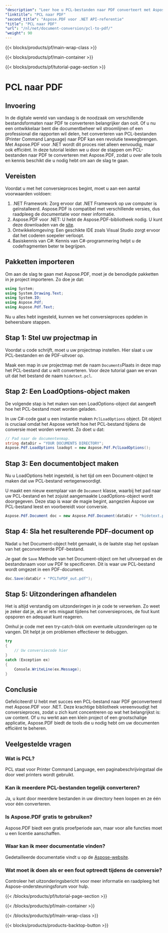 ```yaml
---
"description": "Leer hoe u PCL-bestanden naar PDF converteert met Aspose.PDF voor .NET met deze stapsgewijze handleiding. Perfect voor zowel ontwikkelaars als bedrijven."
"linktitle": "PCL naar PDF"
"second_title": "Aspose.PDF voor .NET API-referentie"
"title": "PCL naar PDF"
"url": "/nl/net/document-conversion/pcl-to-pdf/"
"weight": 90
---
```


{{< blocks/products/pf/main-wrap-class >}}

{{< blocks/products/pf/main-container >}}

{{< blocks/products/pf/tutorial-page-section >}}

# PCL naar PDF

## Invoering

In de digitale wereld van vandaag is de noodzaak om verschillende bestandsformaten naar PDF te converteren belangrijker dan ooit. Of u nu een ontwikkelaar bent die documentbeheer wil stroomlijnen of een professional die rapporten wil delen, het converteren van PCL-bestanden (Printer Command Language) naar PDF kan een revolutie teweegbrengen. Met Aspose.PDF voor .NET wordt dit proces niet alleen eenvoudig, maar ook efficiënt. In deze tutorial leiden we u door de stappen om PCL-bestanden naar PDF te converteren met Aspose.PDF, zodat u over alle tools en kennis beschikt die u nodig hebt om aan de slag te gaan.

## Vereisten

Voordat u met het conversieproces begint, moet u aan een aantal voorwaarden voldoen:

1. .NET Framework: Zorg ervoor dat .NET Framework op uw computer is geïnstalleerd. Aspose.PDF is compatibel met verschillende versies, dus raadpleeg de documentatie voor meer informatie.
2. Aspose.PDF voor .NET: U hebt de Aspose.PDF-bibliotheek nodig. U kunt deze downloaden van de [site](https://releases.aspose.com/pdf/net/).
3. Ontwikkelomgeving: Een geschikte IDE zoals Visual Studio zorgt ervoor dat het coderen soepeler verloopt.
4. Basiskennis van C#: Kennis van C#-programmering helpt u de codefragmenten beter te begrijpen.

## Pakketten importeren

Om aan de slag te gaan met Aspose.PDF, moet je de benodigde pakketten in je project importeren. Zo doe je dat:

```csharp
using System;
using System.Drawing.Text;
using System.IO;
using Aspose.Pdf;
using Aspose.Pdf.Text;
```

Nu u alles hebt ingesteld, kunnen we het conversieproces opdelen in beheersbare stappen.

## Stap 1: Stel uw projectmap in

Voordat u code schrijft, moet u uw projectmap instellen. Hier slaat u uw PCL-bestanden en de PDF-uitvoer op.

Maak een map in uw projectmap met de naam `Documents`Plaats in deze map het PCL-bestand dat u wilt converteren. Voor deze tutorial gaan we ervan uit dat het bestand de naam `hidetext.pcl`.

## Stap 2: Een LoadOptions-object maken

De volgende stap is het maken van een LoadOptions-object dat aangeeft hoe het PCL-bestand moet worden geladen.

In uw C#-code gaat u een instantie maken `PclLoadOptions` object. Dit object is cruciaal omdat het Aspose vertelt hoe het PCL-bestand tijdens de conversie moet worden verwerkt. Zo doet u dat:

```csharp
// Pad naar de documentenmap.
string dataDir = "YOUR DOCUMENTS DIRECTORY";
Aspose.Pdf.LoadOptions loadopt = new Aspose.Pdf.PclLoadOptions();
```

## Stap 3: Een documentobject maken

Nu u LoadOptions hebt ingesteld, is het tijd om een Document-object te maken dat uw PCL-bestand vertegenwoordigt.

U maakt een nieuw exemplaar van de `Document` klasse, waarbij het pad naar uw PCL-bestand en het zojuist aangemaakte LoadOptions-object wordt doorgegeven. Deze stap is waar de magie begint, aangezien Aspose uw PCL-bestand leest en voorbereidt voor conversie.

```csharp
Aspose.Pdf.Document doc = new Aspose.Pdf.Document(dataDir + "hidetext.pcl", loadopt);
```

## Stap 4: Sla het resulterende PDF-document op

Nadat u het Document-object hebt gemaakt, is de laatste stap het opslaan van het geconverteerde PDF-bestand.

Je gaat de `Save` Methode van het Document-object om het uitvoerpad en de bestandsnaam voor uw PDF te specificeren. Dit is waar uw PCL-bestand wordt omgezet in een PDF-document.

```csharp
doc.Save(dataDir + "PCLToPDF_out.pdf");
```

## Stap 5: Uitzonderingen afhandelen

Het is altijd verstandig om uitzonderingen in je code te verwerken. Zo weet je zeker dat je, als er iets misgaat tijdens het conversieproces, de fout kunt opsporen en adequaat kunt reageren.

Omhul je code met een try-catch-blok om eventuele uitzonderingen op te vangen. Dit helpt je om problemen effectiever te debuggen.

```csharp
try
{
    // Uw conversiecode hier
}
catch (Exception ex)
{
    Console.WriteLine(ex.Message);
}
```

## Conclusie

Gefeliciteerd! U hebt met succes een PCL-bestand naar PDF geconverteerd met Aspose.PDF voor .NET. Deze krachtige bibliotheek vereenvoudigt het conversieproces, zodat u zich kunt concentreren op wat het belangrijkst is: uw content. Of u nu werkt aan een klein project of een grootschalige applicatie, Aspose.PDF biedt de tools die u nodig hebt om uw documenten efficiënt te beheren.

## Veelgestelde vragen

### Wat is PCL?
PCL staat voor Printer Command Language, een paginabeschrijvingstaal die door veel printers wordt gebruikt.

### Kan ik meerdere PCL-bestanden tegelijk converteren?
Ja, u kunt door meerdere bestanden in uw directory heen loopen en ze één voor één converteren.

### Is Aspose.PDF gratis te gebruiken?
Aspose.PDF biedt een gratis proefperiode aan, maar voor alle functies moet u een licentie aanschaffen.

### Waar kan ik meer documentatie vinden?
Gedetailleerde documentatie vindt u op de [Aspose-website](https://reference.aspose.com/pdf/net/).

### Wat moet ik doen als er een fout optreedt tijdens de conversie?
Controleer het uitzonderingsbericht voor meer informatie en raadpleeg het Aspose-ondersteuningsforum voor hulp.

{{< /blocks/products/pf/tutorial-page-section >}}

{{< /blocks/products/pf/main-container >}}

{{< /blocks/products/pf/main-wrap-class >}}

{{< blocks/products/products-backtop-button >}}